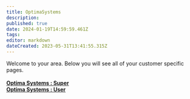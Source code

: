 ```yaml
---
title: OptimaSystems
description: 
published: true
date: 2024-01-19T14:59:59.461Z
tags: 
editor: markdown
dateCreated: 2023-05-31T13:41:55.315Z
---
```


Welcome to your area. Below you will see all of your customer specific pages.<br><br><b>[Optima Systems : Super](/Apps/Customers/OptimaSystems/OptimaSystems~Super)<br></b><b>[Optima Systems : User](/Apps/Customers/OptimaSystems/OptimaSystems~User)<br></b>